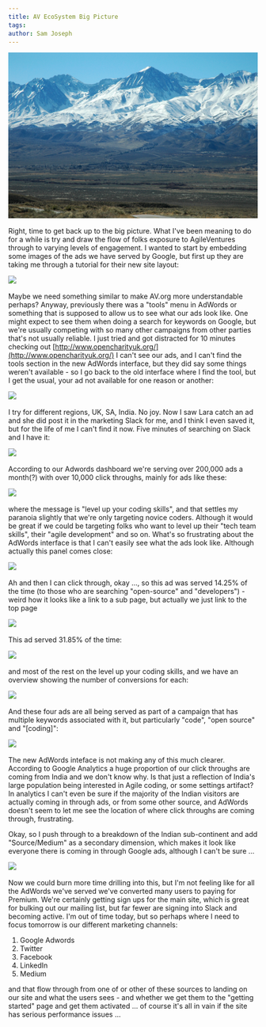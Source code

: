 ```yaml
---
title: AV EcoSystem Big Picture
tags: 
author: Sam Joseph
---
```


![big picture](../images/big_picture.jpg)

Right, time to get back up to the big picture.  What I've been meaning to do for a while is try and draw the flow of folks exposure to AgileVentures through to varying levels of engagement.  I wanted to start by embedding some images of the ads we have served by Google, but first up they are taking me through a tutorial for their new site layout:

![](https://dl.dropbox.com/s/accgwjtlosy9tv9/Screenshot%202017-10-12%2009.45.20.png?dl=1)

Maybe we need something similar to make AV.org more understandable perhaps?  Anyway, previously there was a "tools" menu in AdWords or something that is supposed to allow us to see what our ads look like.  One might expect to see them when doing a search for keywords on Google, but we're usually competing with so many other campaigns from other parties that's not usually reliable.  I just tried and got distracted for 10 minutes checking out [http://www.opencharityuk.org/](http://www.opencharityuk.org/)  I can't see our ads, and I can't find the tools section in the new AdWords interface, but they did say some things weren't available - so I go back to the old interface where I find the tool, but I get the usual, your ad not available for one reason or another:

![](https://dl.dropbox.com/s/12jtlh9bcbdw66t/Screenshot%202017-10-12%2009.56.57.png?dl=1)

I try for different regions, UK, SA, India. No joy.  Now I saw Lara catch an ad and she did post it in the marketing Slack for me, and I think I even saved it, but for the life of me I can't find it now.  Five minutes of searching on Slack and I have it:

![](https://dl.dropbox.com/s/jdaescgckn00v5o/Screenshot%202017-10-12%2010.02.43.png?dl=1)

According to our Adwords dashboard we're serving over 200,000 ads a month(?) with over 10,000 click throughs, mainly for ads like these:

![](https://dl.dropbox.com/s/04x3ffk8lsynpsl/Screenshot%202017-10-12%2010.03.01.png?dl=1)

where the message is "level up your coding skills", and that settles my paranoia slightly that we're only targeting novice coders.  Although it would be great if we could be targeting folks who want to level up their "tech team skills", their "agile development" and so on.  What's so frustrating about the AdWords interface is that I can't easily see what the ads look like.  Although actually this panel comes close:

![](https://dl.dropbox.com/s/zfw778rqt55v8v6/Screenshot%202017-10-12%2010.07.24.png?dl=1)

Ah and then I can click through, okay ..., so this ad was served 14.25% of the time (to those who are searching "open-source" and "developers") - weird how it looks like a link to a sub page, but actually we just link to the top page

![](https://dl.dropbox.com/s/axq4e4qlba677vu/Screenshot%202017-10-12%2010.08.37.png?dl=1)

This ad served 31.85% of the time:

![](https://dl.dropbox.com/s/ua9fg0lyekwqzh2/Screenshot%202017-10-12%2010.10.56.png?dl=1)

and most of the rest on the level up your coding skills, and we have an overview showing the number of conversions for each:

![](https://dl.dropbox.com/s/764gqj5wwqa3zv3/Screenshot%202017-10-12%2010.12.31.png?dl=1)

And these four ads are all being served as part of a campaign that has multiple keywords associated with it, but particularly "code", "open source" and "[coding]":

![](https://dl.dropbox.com/s/xl4v308cwdqacia/Screenshot%202017-10-12%2010.15.17.png?dl=1)

The new AdWords inteface is not making any of this much clearer.  According to Google Analytics a huge proportion of our click throughs are coming from India and we don't know why.  Is that just a reflection of India's large population being interested in Agile coding, or some settings artifact?  In analytics I can't even be sure if the majority of the Indian visitors are actually coming in through ads, or from some other source, and AdWords doesn't seem to let me see the location of where click throughs are coming through, frustrating.

Okay, so I push through to a breakdown of the Indian sub-continent and add "Source/Medium" as a secondary dimension, which makes it look like everyone there is coming in through Google ads, although I can't be sure ...

![](https://dl.dropbox.com/s/2ns92oi7ao69tca/Screenshot%202017-10-12%2010.26.47.png?dl=1)

Now we could burn more time drilling into this, but I'm not feeling like for all the AdWords we've served we've converted many users to paying for Premium.  We're certainly getting sign ups for the main site, which is great for bulking out our mailing list, but far fewer are signing into Slack and becoming active.  I'm out of time today, but so perhaps where I need to focus tomorrow is our different marketing channels:

1) Google Adwords
2) Twitter
3) Facebook
4) LinkedIn
5) Medium

and that flow through from one of or other of these sources to landing on our site and what the users sees - and whether we get them to the "getting started" page and get them activated ... of course it's all in vain if the site has serious performance issues ...

